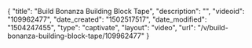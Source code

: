 {
    "title": "Build Bonanza Building Block Tape",
    "description": "",
    "videoid": "109962477",
    "date_created": "1502517517",
    "date_modified": "1504247455",
    "type": "captivate",
    "layout": "video",
    "url": "\/v\/build-bonanza-building-block-tape\/109962477"
}